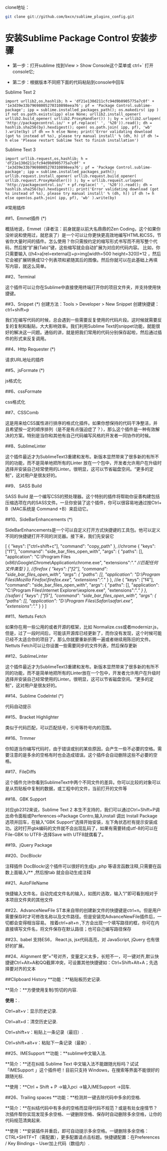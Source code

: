 clone地址：
```bash
git clone git://github.com/bxcn/sublime_plugins_config.git
```

# 安装Sublime Package Control 安装步骤

* 第一步：打开sublime 找到View > Show Console这个菜单或 ctrl+` 打开 console它;

* 第二步：根据版本不同把下面的代码粘贴到console中回车

Sublime Text 2
```
import urllib2,os,hashlib; h = 'df21e130d211cfc94d9b0905775a7c0f' + '1e3d39e33b79698005270310898eea76'; pf = 'Package Control.sublime-package'; ipp = sublime.installed_packages_path(); os.makedirs( ipp ) if not os.path.exists(ipp) else None; urllib2.install_opener( urllib2.build_opener( urllib2.ProxyHandler()) ); by = urllib2.urlopen( 'http://packagecontrol.io/' + pf.replace(' ', '%20')).read(); dh = hashlib.sha256(by).hexdigest(); open( os.path.join( ipp, pf), 'wb' ).write(by) if dh == h else None; print('Error validating download (got %s instead of %s), please try manual install' % (dh, h) if dh != h else 'Please restart Sublime Text to finish installation')
```


Sublime Text 3
```
import urllib.request,os,hashlib; h = 'df21e130d211cfc94d9b0905775a7c0f' + '1e3d39e33b79698005270310898eea76'; pf = 'Package Control.sublime-package'; ipp = sublime.installed_packages_path(); urllib.request.install_opener( urllib.request.build_opener( urllib.request.ProxyHandler()) ); by = urllib.request.urlopen( 'http://packagecontrol.io/' + pf.replace(' ', '%20')).read(); dh = hashlib.sha256(by).hexdigest(); print('Error validating download (got %s instead of %s), please try manual install' % (dh, h)) if dh != h else open(os.path.join( ipp, pf), 'wb' ).write(by)
```


#常用插件

##1、Emmet插件 (*)

概括地说，Emmet（译者注：前身就是以前大名鼎鼎的Zen Coding，这个如果你没听说和使用过，就悲哀了）是一个可以让你更快更高效地编写HTML和CSS，节省你大量时间的插件。怎么使用？你只需按约定的缩写形式书写而不用写整个代码，然后按“扩展(Tab)”键，这些缩写就会自动扩展为对应的代码内容。 比如，你只需要输入 ((h4>a[rel=external])+p>img[width=500 height=320])*12 ，然后它会被扩展转换成12个列表项和紧随其后的图像。然后你就可以在此基础上再填写内容，就这么简单。

##2、Terminal

这个插件可以让你在Sublime中直接使用终端打开你的项目文件夹，并支持使用快捷键。

##3、Snippet (*)
创建方法：Tools > Developer > New Snippet
创建快捷键：ctrl+shift+p

我们在编写代码的时候，总会遇到一些需要反复使用的代码片段。这时候就需要反复的复制和黏贴，大大影响效率。我们利用Sublime Text的snippet功能，就能很好的解决这一问题。通俗的讲，就是把我们常用的代码分别保存起啦，然后通过插件的形式来反复调用。

##4、Http Requester (*)

请求URL地址的插件


##5、jsFormate (*)

js格式化

##6、cssFormate

css格式化


##7、CSSComb

这是用来给CSS属性进行排序的格式化插件。如果你想保持的代码干净整洁，并且希望按一定的顺序排列（是不是有点强迫症了？），那么这个插件是一种有效解决的方案。特别是当你和其他有自己代码编写风格的开发者一同协作的时候。



##8、SublimeLinter

这个插件最近才为SublimeText3重建和发布。新版本显然带来了很多新的有所不同的功能，而不是简单地把所有的Linter 放在一个包中，开发者允许用户在升级时选择并安装自己经常使用的Linter。很明显，这可以节省磁盘空间。“更多的定制”，这对用户是很友好的。


##9、 SASS Build

SASS Build 是一个编写CSS的预处理器。这个特别的插件将帮助你妥善构建包括压缩选项在内的SASS文件。一旦你安装了这个插件，你可以很容易地通过按Ctrl+ B（MAC系统是 Command +B）来启动它。


##10、SideBarEnhancements (*)

SideBarEnhancements是一个可以自定义打开方式快捷键的工具包。他可以定义不同的快捷键打开不同的浏览器。接下来，我们先安装它


[
    { "keys": ["ctrl+shift+c"], "command": "copy_path" },
    //chrome
    { "keys": ["f1"], "command": "side_bar_files_open_with",
        "args": {
            "paths": [],
            "application": "C:\Program Files (x86)\Google\Chrome\Application\chrome.exe",
            "extensions":".*" //匹配任何文件类型
        }
    },
    //firefox
    { "keys": ["f2"], "command": "side_bar_files_open_with",
        "args": {
            "paths": [],
            "application": "D:\Program Files\Mozilla Firefox\firefox.exe",
            "extensions":".*"
        }
     },
    //ie
    { "keys": ["f4"], "command": "side_bar_files_open_with",
        "args": {
            "paths": [],
            "application": "C:\Program Files\Internet Explorer\iexplore.exe",
            "extensions":".*"
        }
    },
    //safari
    { "keys": ["f5"], "command": "side_bar_files_open_with",
        "args": {
            "paths": [],
            "application": "D:\Program Files\Safari\safari.exe",
            "extensions":".*"
        }
    }
]



##11、Nettuts Fetch

如果你在用一些公用的或者开源的框架，比如 Normalize.css或者modernizr.js，但是，过了一段时间后，可能该开源库已经更新了，而你没有发现，这个时候可能已经不太适合你的项目了，那么你就要重新折腾一遍或者继续用陈旧的文件。Nettuts Fetch可以让你设置一些需要同步的文件列表，然后保存更新


##12、SublimeLinter

这个插件最近才为SublimeText3重建和发布。新版本显然带来了很多新的有所不同的功能，而不是简单地把所有的Linter放在一个包中，开发者允许用户在升级时选择并安装自己经常使用的Linter。很明显，这可以节省磁盘空间。“更多的定制”，这对用户是很友好的。


##14、Sublime CodeIntel (*)

代码自动提示


##15、Bracket Highlighter

类似于代码匹配，可以匹配括号，引号等符号内的范围。


##16、Trmmer

你知道当你编写代码时，由于错误或别的某些原因，会产生一些不必要的空格。需要注意的是多余的空格有时也会造成错误。这个插件会自动删除这些不必要的空格。

##17、FileDiffs

这个插件允许你看到SublimeText中两个不同文件的差异。你可以比较的对象可以是从剪贴板中复制的数据，或工程中的文件，当前打开的文件等

##18、GBK Support

对应gb2312来说，Sublime Text 2 本生不支持的，我们可以通过Ctrl+Shift+P调出命令面板或Perferences->Package Contro,输入install 调出 Install Package 选项并回车，在输入“GBK Support”选择开始安装，左下角状态栏有提示安装成功。这时打开gbk编码的文件就不会出现乱码了，如果有需要转成utf-8的可以在File-GBK to UTF8-选择Save with UTF8就偶看了。

##19、jQuery Package

##20、DocBlockr 

注释插件 DocBlockr这个插件可以很好的生成js ,php 等语言函数注释,只需要在函数上面输入/** ,然后按tab 就会自动生成注释

##21、AutoFileName

快捷输入文件名，自动完成文件名的输入，如图片选取，输入”/”即可看到相对于本项目文件夹的其他文件


##22、AdvanceNewFile
ST本来自带的创建新文件的快捷键是ctrl+n。但是用户需要保存时才可修改名称以及文件路径。但是安装完AdvanceNewFile插件后，一切都会变得相当容易。
按着ctrl+alt+n ,下方会出现一个填写路径的框，你可在内直接填写文件名，将文件保存在默认路径；也可自己编写路径保存

##23、babel
支持ES6， React.js, jsx代码高亮，对 JavaScript, jQuery 也有很好的扩展。

##24、Alignment
使”=”号对齐，变量定义太多，长短不一，可一键对齐,默认快捷键Ctrl+Alt+A和QQ截屏冲突，可设置其他快捷键如：Ctrl+Shift+Alt+A；先选择要对齐的文本

##Clipboard History
**功能：**粘贴板历史记录.

**简介：**方便使用复制/剪切的内容.

**使用：**.

Ctrl+alt+v：显示历史记录.

Ctrl+alt+d：清空历史记录.

Ctrl+shift+v：粘贴上一条记录（最旧）.

Ctrl+shift+alt+v：粘贴下一条记录（最新）.


##25、IMESupport
**功能：**sublime中文输入法.

**简介：**还在纠结 Sublime Text 中文输入法不能跟随光标吗？试试「IMESupport 」这个插件吧！目前只支持 Windows，在搜索等界面不能很好的跟随光标.

**使用：**Ctrl + Shift + P →输入pci →输入IMESupport →回车.



##26、Trailing spaces
**功能：**检测并一键去除代码中多余的空格.

**简介：**在纠结代码中有多余的空格而显得代码不规范？或是有处女座情节？次插件帮你实现发现多余空格、一键删除空格、保存时自动删除多余空格，让你的代码规范清爽起来.

**使用：**安装插件并重启，即可自动提示多余空格。一键删除多余空格：CTRL+SHITF+T（需配置），更多配置请点击标题。快捷键配置：在Preferences / Key Bindings – User加上代码（数组内）.
